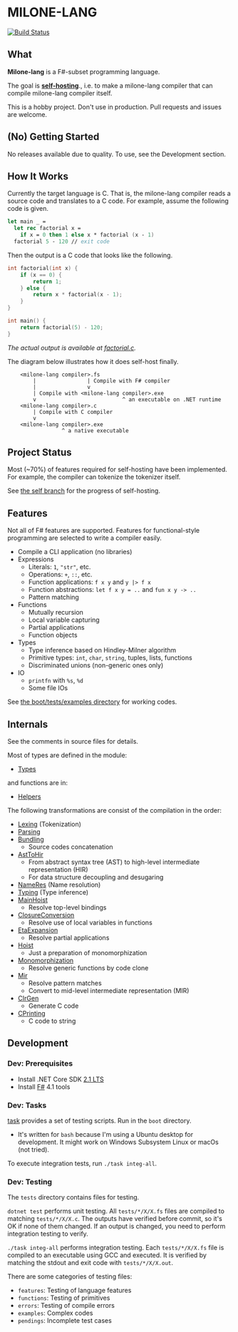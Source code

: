 # MILONE-LANG

[![Build Status](https://travis-ci.org/vain0x/milone-lang.svg?branch=master)](https://travis-ci.org/vain0x/milone-lang)

## What

**Milone-lang** is a F#-subset programming language.

The goal is **[self-hosting](https://en.wikipedia.org/wiki/Self-hosting)**., i.e. to make a milone-lang compiler that can compile milone-lang compiler itself.

This is a hobby project. Don't use in production. Pull requests and issues are welcome.

## (No) Getting Started

No releases available due to quality. To use, see the Development section.

## How It Works

Currently the target language is C. That is, the milone-lang compiler reads a source code and translates to a C code. For example, assume the following code is given.

```fsharp
let main _ =
  let rec factorial x =
    if x = 0 then 1 else x * factorial (x - 1)
  factorial 5 - 120 // exit code
```

Then the output is a C code that looks like the following.

```c
int factorial(int x) {
    if (x == 0) {
        return 1;
    } else {
        return x * factorial(x - 1);
    }
}

int main() {
    return factorial(5) - 120;
}
```

*The actual output is available at [factorial.c](./boot/tests/examples/factorial/factorial.c).*

The diagram below illustrates how it does self-host finally.

```
    <milone-lang compiler>.fs
        |                | Compile with F# compiler
        |                v
        | Compile with <milone-lang compiler>.exe
        v                           ^ an executable on .NET runtime
    <milone-lang compiler>.c
        | Compile with C compiler
        v
    <milone-lang compiler>.exe
                 ^ a native executable
```

## Project Status

Most (~70%) of features required for self-hosting have been implemented. For example, the compiler can tokenize the tokenizer itself.

See [the self branch](https://github.com/vain0x/milone-lang/tree/self/boot/tests/examples/MiloneLang) for the progress of self-hosting.

## Features

Not all of F# features are supported. Features for functional-style programming are selected to write a compiler easily.

- Compile a CLI application (no libraries)
- Expressions
    - Literals: `1`, `"str"`, etc.
    - Operations: `+`, `::`, etc.
    - Function applications: `f x y` and `y |> f x`
    - Function abstractions: `let f x y = ..` and `fun x y -> ..`
    - Pattern matching
- Functions
    - Mutually recursion
    - Local variable capturing
    - Partial applications
    - Function objects
- Types
    - Type inference based on Hindley-Milner algorithm
    - Primitive types: `int`, `char`, `string`, tuples, lists, functions
    - Discriminated unions (non-generic ones only)
- IO
    - `printfn` with `%s`, `%d`
    - Some file IOs

See [the boot/tests/examples directory](./boot/tests/examples) for working codes.

## Internals

See the comments in source files for details.

Most of types are defined in the module:

- [Types](boot/MiloneLang/Types.fs)

and functions are in:

- [Helpers](boot/MiloneLang/Helpers.fs)

The following transformations are consist of the compilation in the order:

- [Lexing](boot/MiloneLang/Lexing.fs) (Tokenization)
- [Parsing](boot/MiloneLang/Parsing.fs)
- [Bundling](boot/MiloneLang/Bundling.fs)
    - Source codes concatenation
- [AstToHir](boot/MiloneLang/AstToHir.fs)
    - From abstract syntax tree (AST) to high-level intermediate representation (HIR)
    - For data structure decoupling and desugaring
- [NameRes](boot/MiloneLang/NameRes.fs) (Name resolution)
- [Typing](boot/MiloneLang/Typing.fs) (Type inference)
- [MainHoist](boot/MiloneLang/MainHoist.fs)
    - Resolve top-level bindings
- [ClosureConversion](boot/MiloneLang/ClosureConversion.fs)
    - Resolve use of local variables in functions
- [EtaExpansion](boot/MiloneLang/EtaExpansion.fs)
    - Resolve partial applications
- [Hoist](boot/MiloneLang/Hoist.fs)
    - Just a preparation of monomorphization
- [Monomorphization](boot/MiloneLang/Monomorphization.fs)
    - Resolve generic functions by code clone
- [Mir](boot/MiloneLang/Mir.fs)
    - Resolve pattern matches
    - Convert to mid-level intermediate representation (MIR)
- [CIrGen](boot/MiloneLang/CIrGen.fs)
    - Generate C code
- [CPrinting](boot/MiloneLang/CPrinting.fs)
    - C code to string

## Development

### Dev: Prerequisites

- Install .NET Core SDK [2.1 LTS](https://dotnet.microsoft.com/download/dotnet-core/2.1)
- Install [F#](http://ionide.io/#requirements) 4.1 tools

### Dev: Tasks

[task](./boot/task) provides a set of testing scripts. Run in the `boot` directory.

- It's written for `bash` because I'm using a Ubuntu desktop for development. It might work on Windows Subsystem Linux or macOs (not tried).

To execute integration tests, run `./task integ-all`.

### Dev: Testing

The `tests` directory contains files for testing.

`dotnet test` performs unit testing. All `tests/*/X/X.fs` files are compiled to matching `tests/*/X/X.c`. The outputs have verified before commit, so it's OK if none of them changed. If an output is changed, you need to perform integration testing to verify.

`./task integ-all` performs integration testing. Each `tests/*/X/X.fs` file is compiled to an executable using GCC and executed. It is verified by matching the stdout and exit code with `tests/*/X/X.out`.

There are some categories of testing files:

- `features`: Testing of language features
- `functions`: Testing of primitives
- `errors`: Testing of compile errors
- `examples`: Complex codes
- `pendings`: Incomplete test cases
